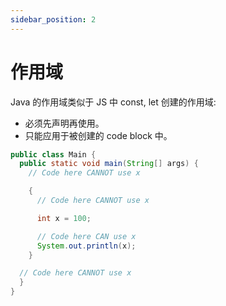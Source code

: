 ```yaml
---
sidebar_position: 2
---
```


# 作用域

Java 的作用域类似于 JS 中 const, let 创建的作用域:

- 必须先声明再使用。
- 只能应用于被创建的 code block 中。

```Java
public class Main {
  public static void main(String[] args) {
    // Code here CANNOT use x

    {
      // Code here CANNOT use x

      int x = 100;

      // Code here CAN use x
      System.out.println(x);
    }

  // Code here CANNOT use x
  }
}
```
